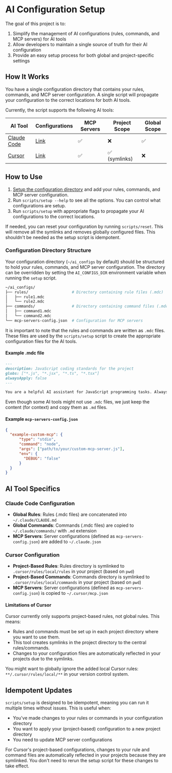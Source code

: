 # AI Configuration Setup

The goal of this project is to:

1. Simplify the management of AI configurations (rules, commands, and MCP servers) for AI tools
2. Allow developers to maintain a single source of truth for their AI configuration
3. Provide an easy setup process for both global and project-specific settings

## How It Works

You have a single configuration directory that contains your rules, commands, and MCP server configuration. A single script will propagate your configuration to the correct locations for both AI tools.

Currently, the script supports the following AI tools:

| AI Tool                                                  | Configurations                     | MCP Servers | Project Scope | Global Scope |
|----------------------------------------------------------|-----------------------------------|------------|----------------|--------------|
| [Claude Code](https://github.com/anthropics/claude-code) | [Link](#claude-code-configuration) | ✅          | ❌            | ✅            |
| [Cursor](https://www.cursor.com)                         | [Link](#cursor-configuration)      | ✅          | ✅ (symlinks) | ❌            |

## How to Use

1. [Setup the configuration directory](#configuration-directory-structure) and add your rules, commands, and MCP server configuration.
2. Run `scripts/setup --help` to see all the options. You can control what configurations are setup.
3. Run `scripts/setup` with appropriate flags to propagate your AI configurations to the correct locations.

If needed, you can reset your configuration by running `scripts/reset`. This will remove all the symlinks and removes globally configured files. This shouldn't be needed as the setup script is idempotent.

### Configuration Directory Structure

Your configuration directory (`~/ai_configs` by default) should be structured to hold your rules, commands, and MCP server configuration. The directory can be overridden by setting the `AI_CONFIGS_DIR` environment variable when running the `setup` script.

```bash
~/ai_configs/
├── rules/                   # Directory containing rule files (.mdc)
│   ├── rule1.mdc
│   └── rule2.mdc
├── commands/                # Directory containing command files (.mdc)
│   ├── command1.mdc
│   └── command2.mdc
└── mcp-servers-config.json  # Configuration for MCP servers
```

It is important to note that the rules and commands are written as `.mdc` files. These files are used by the `scripts/setup` script to create the appropriate configuration files for the AI tools.

#### Example .mdc file

```markdown
---
description: JavaScript coding standards for the project
globs: ["*.js", "*.jsx", "*.ts", "*.tsx"]
alwaysApply: false
---

You are a helpful AI assistant for JavaScript programming tasks. Always focus on readability and maintainability.
```

Even though some AI tools might not use `.mdc` files, we just keep the content (for context) and copy them as `.md` files.

#### Example `mcp-servers-config.json`

```json
{
  "example-custom-mcp": {
      "type": "stdio",
      "command": "node",
      "args": ["path/to/your/custom-mcp-server.js"],
      "env": {
        "DEBUG": "false"
      }
  }
}
```

## AI Tool Specifics

### Claude Code Configuration

- **Global Rules**: Rules (.mdc files) are concatenated into `~/.claude/CLAUDE.md`
- **Global Commands**: Commands (.mdc files) are copied to `~/.claude/commands/` with `.md` extension
- **MCP Servers**: Server configurations (defined as `mcp-servers-config.json`) are added to `~/.claude.json`

### Cursor Configuration

- **Project-Based Rules**: Rules directory is symlinked to `.cursor/rules/local/rules` in your project (based on `pwd`)
- **Project-Based Commands**: Commands directory is symlinked to `.cursor/rules/local/commands` in your project (based on `pwd`)
- **MCP Servers**: Server configurations (defined as `mcp-servers-config.json`) is copied to `~/.cursor/mcp.json`

#### Limitations of Cursor

Cursor currently only supports project-based rules, not global rules. This means:

- Rules and commands must be set up in each project directory where you want to use them.
- This tool creates symlinks in the project directory to the central rules/commands.
- Changes to your configuration files are automatically reflected in your projects due to the symlinks.

You might want to globally ignore the added local Cursor rules: `**/.cursor/rules/local/**` in your version control system.

## Idempotent Updates

`scripts/setup` is designed to be idempotent, meaning you can run it multiple times without issues. This is useful when:

- You've made changes to your rules or commands in your configuration directory
- You want to apply your (project-based) configuration to a new project directory
- You need to update MCP server configurations

For Cursor's project-based configurations, changes to your rule and command files are automatically reflected in your projects because they are symlinked. You don't need to rerun the setup script for these changes to take effect.
